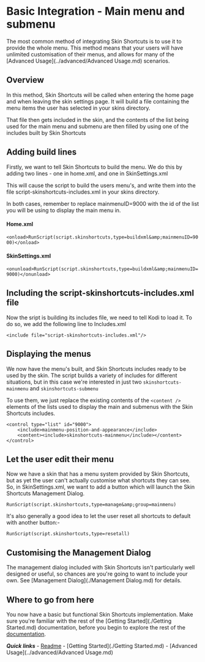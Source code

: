 # Basic Integration - Main menu and submenu

The most common method of integrating Skin Shortcuts is to use it to provide the whole menu. This method means that your users will have unlimited customisation of their menus, and allows for many of the [Advanced Usage](../advanced/Advanced Usage.md) scenarios.

## Overview

In this method, Skin Shortcuts will be called when entering the home page and when leaving the skin settings page. It will build a file containing the menu items the user has selected in your skins directory.

That file then gets included in the skin, and the contents of the list being used for the main menu and submenu are then filled by using one of the includes built by Skin Shortcuts

## Adding build lines

Firstly, we want to tell Skin Shortcuts to build the menu. We do this by adding two lines - one in home.xml, and one in SkinSettings.xml

This will cause the script to build the users menu's, and write them into the file script-skinshortcuts-includes.xml in your skins directory.

In both cases, remember to replace mainmenuID=9000 with the id of the list you will be using to display the main menu in.

#### Home.xml

`<onload>RunScript(script.skinshortcuts,type=buildxml&amp;mainmenuID=9000)</onload>`

#### SkinSettings.xml

`<onunload>RunScript(script.skinshortcuts,type=buildxml&amp;mainmenuID=9000)</onunload>`

## Including the script-skinshortcuts-includes.xml file

Now the sript is building its includes file, we need to tell Kodi to load it. To do so, we add the following line to Includes.xml

`<include file="script-skinshortcuts-includes.xml"/>`

## Displaying the menus

We now have the menu's built, and Skin Shortcuts includes ready to be used by the skin. The script builds a variety of includes for different situations, but in this case we're interested in just two `skinshortcuts-mainmenu` and `skinshortcuts-submenu`

To use them, we just replace the existing contents of the `<content />` elements of the lists used to display the main and submenus with the Skin Shortcuts includes.

```
<control type="list" id="9000">
	<include>mainmenu-position-and-appearance</include>
	<content><include>skinshortcuts-mainmenu</include></content>
</control>
```

## Let the user edit their menu

Now we have a skin that has a menu system provided by Skin Shortcuts, but as yet the user can't actually customise what shortcuts they can see. So, in SkinSettings.xml, we want to add a button which will launch the Skin Shortcuts Management Dialog.

`RunScript(script.skinshortcuts,type=manage&amp;group=mainmenu)`

It's also generally a good idea to let the user reset all shortcuts to default with another button:-

`RunScript(script.skinshortcuts,type=resetall)`

## Customising the Management Dialog

The management dialog included with Skin Shortcuts isn't particularly well designed or useful, so chances are you're going to want to include your own. See [Management Dialog](./Management Dialog.md) for details.

## Where to go from here

You now have a basic but functional Skin Shortcuts implementation. Make sure you're familiar with the rest of the [Getting Started](./Getting Started.md) documentation, before you begin to explore the rest of the [documentation](../../../README.md).

***Quick links*** - [Readme](../../../README.md) - [Getting Started](./Getting Started.md) - [Advanced Usage](../advanced/Advanced Usage.md)